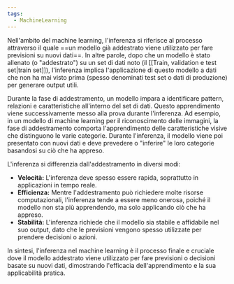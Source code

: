 ```yaml
---
tags:
  - MachineLearning
---
```

Nell'ambito del machine learning, l'inferenza si riferisce al processo attraverso il quale ==un modello già addestrato viene utilizzato per fare previsioni su nuovi dati==. In altre parole, dopo che un modello è stato allenato (o "addestrato") su un set di dati noto (il [[Train, validation e test set|train set]]), l'inferenza implica l'applicazione di questo modello a dati che non ha mai visto prima (spesso denominati test set o dati di produzione) per generare output utili.

Durante la fase di addestramento, un modello impara a identificare pattern, relazioni e caratteristiche all'interno del set di dati. Questo apprendimento viene successivamente messo alla prova durante l'inferenza. Ad esempio, in un modello di machine learning per il riconoscimento delle immagini, la fase di addestramento comporta l'apprendimento delle caratteristiche visive che distinguono le varie categorie. Durante l'inferenza, il modello viene poi presentato con nuovi dati e deve prevedere o "inferire" le loro categorie basandosi su ciò che ha appreso.

L'inferenza si differenzia dall'addestramento in diversi modi:
- **Velocità:** L'inferenza deve spesso essere rapida, soprattutto in applicazioni in tempo reale.
- **Efficienza:** Mentre l'addestramento può richiedere molte risorse computazionali, l'inferenza tende a essere meno onerosa, poiché il modello non sta più apprendendo, ma solo applicando ciò che ha appreso.
- **Stabilità:** L'inferenza richiede che il modello sia stabile e affidabile nel suo output, dato che le previsioni vengono spesso utilizzate per prendere decisioni o azioni.

In sintesi, l'inferenza nel machine learning è il processo finale e cruciale dove il modello addestrato viene utilizzato per fare previsioni o decisioni basate su nuovi dati, dimostrando l'efficacia dell'apprendimento e la sua applicabilità pratica.